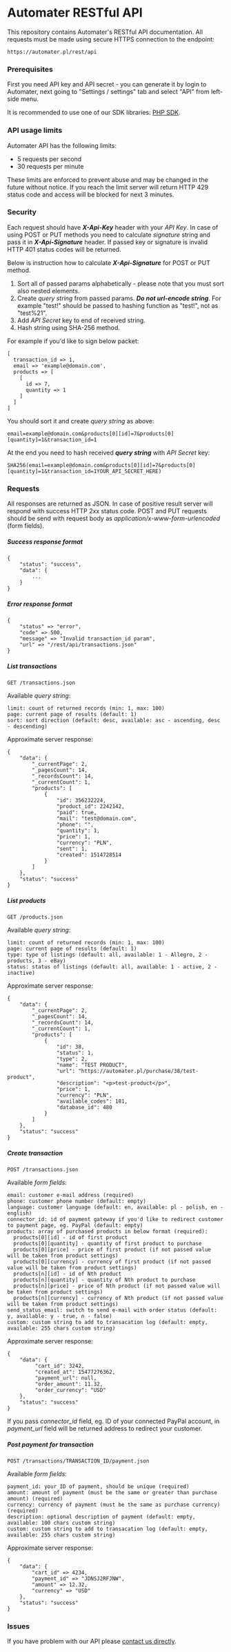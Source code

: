 # Automater RESTful API
This repository contains Automater's RESTful API documentation. All requests must be made using secure HTTPS connection to the endpoint:
```
https://automater.pl/rest/api
```
### Prerequisites
First you need API key and API secret - you can generate it by login to Automater, next going to "Settings / settings" tab and select "API" from left-side menu.

It is recommended to use one of our SDK libraries: [PHP SDK](https://github.com/automater-pl/rest-php-sdk).
### API usage limits
Automater API has the following limits:
- 5 requests per second
- 30 requests per minute

These limits are enforced to prevent abuse and may be changed in the future without notice.
If you reach the limit server will return HTTP 429 status code and access will be blocked for next 3 minutes. 
### Security
Each request should have ***X-Api-Key*** header with your *API Key*.
In case of using POST or PUT methods you need to calculate *signature* string and pass it in ***X-Api-Signature*** header. 
If passed key or signature is invalid HTTP 401 status codes will be returned.

Below is instruction how to calculate ***X-Api-Signature*** for POST or PUT method.
1. Sort all of passed params alphabetically - please note that you must sort also nested elements.
2. Create *query string* from passed params. ***Do not url-encode string***. For example "test!" should be passed to hashing function as "test!", not as "test%21".
3. Add *API Secret* key to end of received string.
4. Hash string using SHA-256 method.

For example if you'd like to sign below packet:
```
[
  transaction_id => 1,
  email => 'example@domain.com',
  products => [
    [
      id => 7,
      quantity => 1
    ]
  ]
]
```
You should sort it and create *query string* as above:
```
email=example@domain.com&products[0][id]=7&products[0][quantity]=1&transaction_id=1
```
At the end you need to hash received ***query string*** with *API Secret* key:
```
SHA256(email=example@domain.com&products[0][id]=7&products[0][quantity]=1&transaction_id=1YOUR_API_SECRET_HERE)
```

### Requests
All responses are returned as JSON. In case of positive result server will respond with success HTTP 2xx status code.
POST and PUT requests should be send with request body as *application/x-www-form-urlencoded* (form fields).
##### Success response format
```
{
    "status": "success",
    "data": {
        ...
    }
}
```
##### Error response format
```
{
    "status" => "error",
    "code" => 500,
    "message" => "Invalid transaction_id param",
    "url" => "/rest/api/transactions.json"
}
```
##### List transactions
```
GET /transactions.json
```
Available *query string*:
```
limit: count of returned records (min: 1, max: 100)
page: current page of results (default: 1)
sort: sort direction (default: desc, available: asc - ascending, desc - descending)
```
Approximate server response:
```
{
    "data": {
        "_currentPage": 2,
        "_pagesCount": 14,
        "_recordsCount": 14,
        "_currentCount": 1,
        "products": [
            {
                "id": 356232224,
                "product_id": 2242142,
                "paid": true,
                "mail": "test@domain.com",
                "phone": "",
                "quantity": 1,
                "price": 1,
                "currency": "PLN",
                "sent": 1,
                "created": 1514728514
            }
        ]
    },
    "status": "success"
}
```
##### List products
```
GET /products.json
```
Available *query string*:
```
limit: count of returned records (min: 1, max: 100)
page: current page of results (default: 1)
type: type of listings (default: all, available: 1 - Allegro, 2 - products, 3 - eBay)
status: status of listings (default: all, available: 1 - active, 2 - inactive)
```
Approximate server response:
```
{
    "data": {
        "_currentPage": 2,
        "_pagesCount": 14,
        "_recordsCount": 14,
        "_currentCount": 1,
        "products": [
            {
                "id": 38,
                "status": 1,
                "type": 2,
                "name": "TEST PRODUCT",
                "url": "https://automater.pl/purchase/38/test-product",
                "description": "<p>test-product</p>",
                "price": 1,
                "currency": "PLN",
                "available_codes": 181,
                "database_id": 480
            }
        ]
    },
    "status": "success"
}
```
##### Create transaction
```
POST /transactions.json
```
Available *form fields*:
```
email: customer e-mail address (required)
phone: customer phone number (default: empty)
language: customer language (default: en, available: pl - polish, en - english)
connector_id: id of payment gateway if you'd like to redirect customer to payment page, eg. PayPal (default: empty)
products: array of purchased products in below format (required):
  products[0][id] - id of first product
  products[0][quantity] - quantity of first product to purchase
  products[0][price] - price of first product (if not passed value will be taken from product settings)
  products[0][currency] - currency of first product (if not passed value will be taken from product settings)
  products[n][id] - id of Nth product
  products[n][quantity] - quantity of Nth product to purchase
  products[n][price] - price of Nth product (if not passed value will be taken from product settings)
  products[n][currency] - currency of Nth product (if not passed value will be taken from product settings)
send_status_email: switch to send e-mail with order status (default: y, available: y - true, n - false)
custom: custom string to add to transacation log (default: empty, available: 255 chars custom string)
```
Approximate server response:
```
{
    "data": {
         "cart_id": 3242,
         "created_at": 15477276362,
         "payment_url": null,
         "order_amount": 11.32,
         "order_currency": "USD"
    },
    "status": "success"
}
```
If you pass *connector_id* field, eg. ID of your connected PayPal account, in *payment_url* field will be returned
address to redirect your customer.
##### Post payment for transaction
```
POST /transactions/TRANSACTION_ID/payment.json
```
Available *form fields*:
```
payment_id: your ID of payment, should be unique (required)
amount: amount of payment (must be the same or greater than purchase amount) (required)
currency: currency of payment (must be the same as purchase currency) (required)
description: optional description of payment (default: empty, available: 100 chars custom string)
custom: custom string to add to transacation log (default: empty, available: 255 chars custom string)
```
Approximate server response:
```
{
    "data": {
        "cart_id" => 4234,
        "payment_id" => "JDNSJ2RFJNW",
        "amount" => 12.32,
        "currency" => "USD"
    },
    "status": "success"
}
```
### Issues
If you have problem with our API please [contact us directly](https://automater.pl/en/kontakt).
